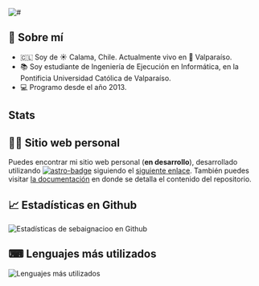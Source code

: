 ![#](https://sgarciad.s3.us-east-1.amazonaws.com/misc/github-header-image.png)

## 👤 Sobre mí

- :chile: Soy de ☀ Calama, Chile. Actualmente vivo en 🌊 Valparaíso.
- 📚 Soy estudiante de Ingeniería de Ejecución en Informática, en la Pontificia Universidad Católica de Valparaíso.
- 💻 Programo desde el año 2013.

## Stats

<!--START_SECTION:waka-->
<!--END_SECTION:waka-->

## 📄🚀 Sitio web personal

Puedes encontrar mi sitio web personal (**en desarrollo**), desarrollado utilizando [![astro-badge]][astro-web] siguiendo el [siguiente enlace][personal-web]. También puedes visitar [la documentación](README_web.md) en donde se detalla el contenido del repositorio.

## 📈 Estadísticas en Github

![Estadísticas de sebaignacioo en Github](https://github-readme-stats.vercel.app/api?username=sebaignacioo&count_private=true&show_icons=true&theme=aura&locale=es&include_all_commits=true&custom_title=sebaignacioo%20en%20Github)

## ⌨ Lenguajes más utilizados

![Lenguajes más utilizados](https://github-readme-stats.vercel.app/api/top-langs/?username=sebaignacioo&layout=compact&theme=aura&locale=es)

[personal-web]: https://sgarciad.me 'sgarciad.me'
[astro-badge]: https://img.shields.io/badge/Astro-FF5D01?logo=astro&logoColor=fff&style=flat-square
[astro-web]: https://astro.build/
